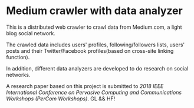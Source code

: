 # Medium crawler with data analyzer
This is a distributed web crawler to crawl data from Medium.com, a light blog social network.

The crawled data includes users' profiles, following/followers lists, users' posts and their Twitter/Facebook profiles(based on cross-site linking function).

In addition, different data analyzers are developed to do research on social networks.

A research paper based on this project is submitted to *2018 IEEE International Conference on Pervasive Computing and Communications Workshops (PerCom Workshops)*. GL && HF!
